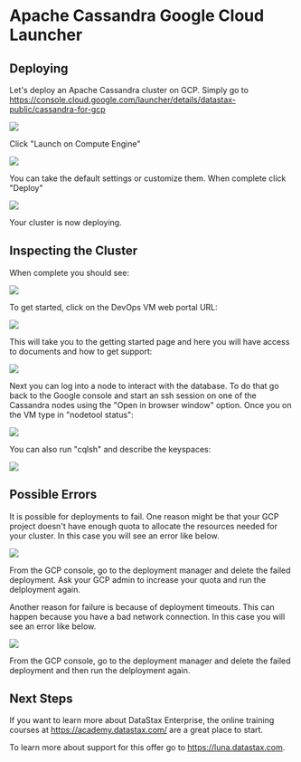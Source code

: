 # Apache Cassandra Google Cloud Launcher

## Deploying
Let's deploy an Apache Cassandra cluster on GCP.  Simply go to https://console.cloud.google.com/launcher/details/datastax-public/cassandra-for-gcp

![](./img/OSS-MakrketplaceListing.png)

Click "Launch on Compute Engine"

![](./img/OSS-LaunchPage.png)

You can take the default settings or customize them.  When complete click "Deploy"

![](./img/OSS-ClusterDeploying.png)

Your cluster is now deploying.

## Inspecting the Cluster

When complete you should see:

![](./img/OSS-ClusterComplete.png)

To get started, click on the DevOps VM web portal URL:

![](./img/OSS-WebServer.png)

This will take you to the getting started page and here you will have access to documents and how to get support:

![](./img/OSS-GetStartedCoding.png)

Next you can  log into a node to interact with the database.  To do that go back to the Google console and  start an ssh session on one of the Cassandra nodes using the "Open in browser window" option. Once you on the VM type in "nodetool status":

![](./img/OSS-Nodetool.png)

You can also run "cqlsh" and describe the keyspaces:

![](./img/OSS-cqlsh.png)


## Possible Errors

It is possible for deployments to fail. One reason might be that your GCP project doesn't have enough quota to allocate the resources needed for your cluster. In this case you will see an error like below. 

![](./img/OSS-GCP-Quota-Exceeded.png)

From the GCP console, go to the deployment manager and delete the failed deployment. Ask your GCP admin to increase your quota and run the delployment again.

Another reason for failure is because of deployment timeouts. This can happen because you have a bad network connection. In this case you will see an error like below.

![](./img/OSS-GCP-Waiter-Fails.png)

From the GCP console, go to the deployment manager and delete the failed deployment and then run the delployment again.


## Next Steps

If you want to learn more about DataStax Enterprise, the online training courses at https://academy.datastax.com/ are a great place to start.

To learn more about support for this offer go to https://luna.datastax.com.
